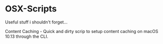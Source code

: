 OSX-Scripts
===========

Useful stuff i shouldn't forget...

Content Caching - Quick and dirty scrip to setup content caching on macOS 10.13 through the CLI. 

